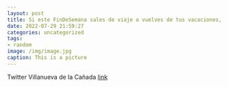 ```yaml
---
layout: post
title: Si este FinDeSemana sales de viaje o vuelves de tus vacaciones,  🙏 precaución en la carretera. Consulta las recomendaciones de ...
date: 2022-07-29 21:59:27
categories: uncategorized
tags:
- random
image: /img/image.jpg
caption: This is a picture
---
```

Twitter Villanueva de la Cañada [link](https://twitter.com/AytoVDLCanada/status/1552997351786254342)
